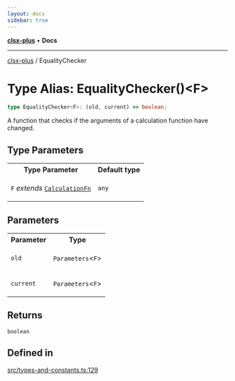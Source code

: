 ```yaml
---
layout: docs
sidebar: true
---
```


[**clsx-plus**](README.md) • **Docs**

---

[clsx-plus](README.md) / EqualityChecker

# Type Alias: EqualityChecker()\<F>

```ts
type EqualityChecker<F>: (old, current) => boolean;
```

A function that checks if the arguments of a calculation function have changed.

## Type Parameters

<table>
<tr>
<th>Type Parameter</th>
<th>Default type</th>
</tr>
<tr>
<td>

`F` _extends_ [`CalculationFn`](TypeAlias.CalculationFn.md)

</td>
<td>

`any`

</td>
</tr>
</table>

## Parameters

<table>
<tr>
<th>Parameter</th>
<th>Type</th>
</tr>
<tr>
<td>

`old`

</td>
<td>

`Parameters`\<`F`>

</td>
</tr>
<tr>
<td>

`current`

</td>
<td>

`Parameters`\<`F`>

</td>
</tr>
</table>

## Returns

`boolean`

## Defined in

[src/types-and-constants.ts:129](https://github.com/HoodieCollin/clsx-plus/blob/6e1806c1d3df5a0086bcfb605a74045d54bc746a/src/types-and-constants.ts#L129)
